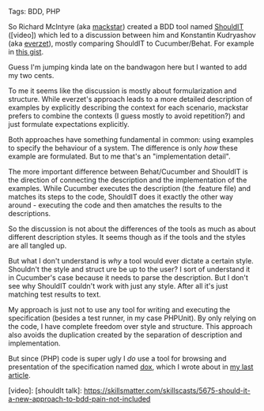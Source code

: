 Tags: BDD, PHP

So Richard McIntyre (aka [mackstar]) created a BDD tool named [ShouldIT] ([video]) which led to a discussion between him and Konstantin Kudryashov (aka [everzet]), mostly comparing ShouldIT to Cucumber/Behat. For example in [this gist][gist].

Guess I'm jumping kinda late on the bandwagon here but I wanted to add my two cents.

To me it seems like the discussion is mostly about formularization and structure. While everzet's approach leads to a more detailed description of examples by explicitly describing the context for each scenario, mackstar prefers to combine the contexts (I guess mostly to avoid repetition?) and just formulate expectations explicitly.

Both approaches have something fundamental in common: using examples to specify the behaviour of a system. The difference is only *how* these example are formulated. But to me that's an "implementation detail".

The more important difference between Behat/Cucumber and ShouldIT is the direction of connecting the description and the implementation of the examples. While Cucumber executes the description (the .feature file) and matches its steps to the code, ShouldIT does it exactly the other way around - executing the code and then amatches the results to the descriptions.

So the discussion is not about the differences of the tools as much as about different description styles. It seems though as if the tools and the styles are all tangled up.

But what I don't understand is *why* a tool would ever dictate a certain style. Shouldn't the style and struct ure be up to the user? I sort of understand it in Cucumber's case because it needs to parse the description. But I don't see why ShouldIT couldn't work with just any style. After all it's just matching test results to text.

My approach is just not to use any tool for writing and executing the specification (besides a test runner, in my case PHPUnit). By only relying on the code, I have complete freedom over style and structure. This approach also avoids the duplication created by the separation of description and implementation.

But since (PHP) code is super ugly I *do* use a tool for browsing and presentation of the specification named [dox], which I wrote about in [my last article][last].

[mackstar]: https://twitter.com/mackstar
[everzet]: https://twitter.com/everzet
[ShouldIT]: https://github.com/bbc-sport/ShouldIT/
[gist]: https://gist.github.com/icambridge/7694d6d7b0a987f6c33b
[dox]: http://dox.rtens.org
[last]: http://blog.rtens.org/specification-by-example.html
[video]: [shouldIt talk]: https://skillsmatter.com/skillscasts/5675-should-it-a-new-approach-to-bdd-pain-not-included